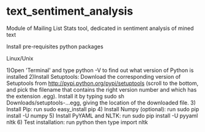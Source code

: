 text_sentiment_analysis
=======================

Module of Mailing List Stats tool, dedicated in sentiment analysis of mined text

Install pre-requisites python packages

Linux/Unix


1)Open 'Terminal' and type python -V to find out what version of Python is installed
2)Install Setuptools: Download the corresponding version of Setuptools from http://pypi.python.org/pypi/setuptools (scroll to the bottom, and pick the filename that contains the right version number and which has the extension .egg). 
Install it by typing sudo sh Downloads/setuptools-...egg, giving the location of the downloaded file.
3) Install Pip: run sudo easy_install pip
4) Install Numpy (optional): run sudo pip install -U numpy
5) Install PyYAML and NLTK: run sudo pip install -U pyyaml nltk
6) Test installation: run python then type import nltk
